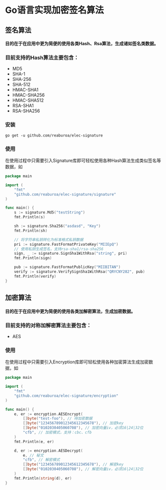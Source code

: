 # Go语言实现加密签名算法

## 签名算法
#### 目的在于在应用中更为简便的使用各类Hash、Rsa算法，生成诸如签名类数据。
### 目前支持的Hash算法主要包含：
- MD5
- SHA-1
- SHA-256
- SHA-512
- HMAC-SHA1
- HMAC-SHA256
- HMAC-SHA512
- RSA-SHA1
- RSA-SHA256

### 安装
```
go get -u github.com/reaburoa/elec-signature
```

### 使用
在使用过程中只需要引入Signature库即可轻松使用各种Hash算法生成类似签名等数据，如

```Go
package main

import (
    "fmt"
    "github.com/reaburoa/elec-signature/signature"
)

func main() {
    s := signature.Md5("testString")
    fmt.Println(s)

    sh := signature.Sha256("asdasd", "Key")
    fmt.Println(sh)

    // 将字符串私钥转化为标准格式私钥数据
    pri := signature.FastFormatPrivateKey("MIIEpQ")
    // 使用私钥生成签名，支持rsa-sha1/rsa-sha256
    sign, _ := signature.SignSha1WithRsa("string", pri)
    fmt.Println(sign)

    pub := signature.FastFormatPublicKey("MIIBITAN")
    verify := signature.VerifySignSha1WithRsa("QRYCNY282", pub)
    fmt.Println(verify)
}
```

## 加密算法
#### 目的在于在应用中更为简便的使用各类加解密算法，生成加密数据。
### 目前支持的对称加解密算法主要包含：
- AES

### 使用
在使用过程中只需要引入Encryption库即可轻松使用各种加密算法生成加密数据，如
```Go
package main

import (
    "fmt"
    "github.com/reaburoa/elec-signature/encryption"
)

func main() {
    e, er := encryption.AESEncrypt(
        []byte("test-foo"), // 待加密数据
        []byte("123456789012345612345678"), // 加密key
        []byte("0102030405060708"), // 加密向量iv，必须16|24|32位
        "cfb", // 加密模式，支持：cbc、cfb
    )
    fmt.Println(e, er)

    d, er := encryption.AESDecrypt(
        e, // 秘文
        "cfb", // 解密模式
        []byte("123456789012345612345678"), // 解密key
        []byte("0102030405060708"), // 解密向量iv，必须16|24|32位
    )
    fmt.Println(string(d), er)
}
```
